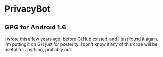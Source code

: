 # PrivacyBot
## GPG for Android 1.6

I wrote this a few years ago, before GitHub existed, and I just found it again. I'm putting it on GH just for posterity.
I don't know if any of this code will be useful for anything, probably not.
